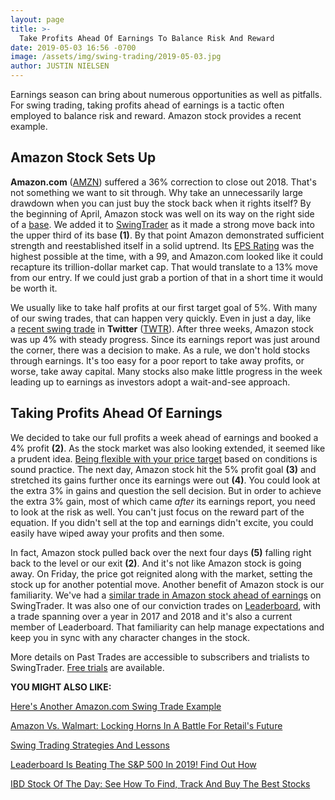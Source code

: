 ```yaml
---
layout: page
title: >-
  Take Profits Ahead Of Earnings To Balance Risk And Reward
date: 2019-05-03 16:56 -0700
image: /assets/img/swing-trading/2019-05-03.jpg
author: JUSTIN NIELSEN
---
```






Earnings season can bring about numerous opportunities as well as pitfalls. For swing trading, taking profits ahead of earnings is a tactic often employed to balance risk and reward. Amazon stock provides a recent example.




Amazon Stock Sets Up
--------------------


**Amazon.com** ([AMZN](https://research.investors.com/quote.aspx?symbol=AMZN)) suffered a 36% correction to close out 2018. That's not something we want to sit through. Why take an unnecessarily large drawdown when you can just buy the stock back when it rights itself? By the beginning of April, Amazon stock was well on its way on the right side of a [base](https://www.investors.com/ibd-university/how-to-buy/bases-overview-1/). We added it to [SwingTrader](http://shop.investors.com/offer/splashresponsive.aspx?id=SwingTrader&src=A011LPH) as it made a strong move back into the upper third of its base **(1)**. By that point Amazon demonstrated sufficient strength and reestablished itself in a solid uptrend. Its [EPS Rating](https://www.investors.com/ibd-university/find-evaluate-stocks/exclusive-ratings/) was the highest possible at the time, with a 99, and Amazon.com looked like it could recapture its trillion-dollar market cap. That would translate to a 13% move from our entry. If we could just grab a portion of that in a short time it would be worth it.


We usually like to take half profits at our first target goal of 5%. With many of our swing trades, that can happen very quickly. Even in just a day, like a [recent swing trade](https://www.investors.com/research/swing-trading/twitter-stock-earnings-breakaway-gap/) in **Twitter** ([TWTR](https://research.investors.com/quote.aspx?symbol=TWTR)). After three weeks, Amazon stock was up 4% with steady progress. Since its earnings report was just around the corner, there was a decision to make. As a rule, we don't hold stocks through earnings. It's too easy for a poor report to take away profits, or worse, take away capital. Many stocks also make little progress in the week leading up to earnings as investors adopt a wait-and-see approach.


Taking Profits Ahead Of Earnings
--------------------------------


We decided to take our full profits a week ahead of earnings and booked a 4% profit **(2)**. As the stock market was also looking extended, it seemed like a prudent idea. [Being flexible with your price target](https://www.investors.com/research/swing-trading/price-target-flexibility-when-to-sell-stocks/) based on conditions is sound practice. The next day, Amazon stock hit the 5% profit goal **(3)** and stretched its gains further once its earnings were out **(4)**. You could look at the extra 3% in gains and question the sell decision. But in order to achieve the extra 3% gain, most of which came *after* its earnings report, you need to look at the risk as well. You can't just focus on the reward part of the equation. If you didn't sell at the top and earnings didn't excite, you could easily have wiped away your profits and then some.


In fact, Amazon stock pulled back over the next four days **(5)** falling right back to the level or our exit **(2)**. And it's not like Amazon stock is going away. On Friday, the price got reignited along with the market, setting the stock up for another potential move. Another benefit of Amazon stock is our familiarity. We've had a [similar trade in Amazon stock ahead of earnings](https://www.investors.com/research/swing-trading/swing-trading-strategy-basics/) on SwingTrader. It was also one of our conviction trades on [Leaderboard](https://www.investors.com/product/leaderboard/), with a trade spanning over a year in 2017 and 2018 and it's also a current member of Leaderboard. That familiarity can help manage expectations and keep you in sync with any character changes in the stock.


More details on Past Trades are accessible to subscribers and trialists to SwingTrader. [Free trials](http://shop.investors.com/offer/splashresponsive.aspx?id=SwingTrader&src=A011LPH) are available.


**YOU MIGHT ALSO LIKE:**


[Here's Another Amazon.com Swing Trade Example](https://www.investors.com/research/swing-trading/when-the-lowest-price-might-not-be-the-best-price/)


[Amazon Vs. Walmart: Locking Horns In A Battle For Retail's Future](https://www.investors.com/news/technology/walmart-vs-amazon-retail-stores-e-commerce/)


[Swing Trading Strategies And Lessons](https://www.investors.com/ibd-university/swing-trading/)


[Leaderboard Is Beating The S&P 500 In 2019! Find Out How](https://www.investors.com/product/leaderboard/?artProdLink=Leaderboard)


[IBD Stock Of The Day: See How To Find, Track And Buy The Best Stocks](https://www.investors.com/research/ibd-stock-of-the-day/)




